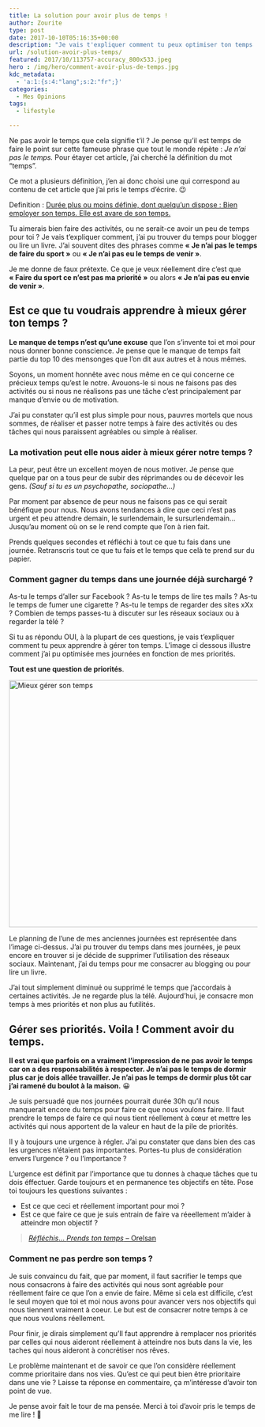 ```yaml
---
title: La solution pour avoir plus de temps !
author: Zourite
type: post
date: 2017-10-10T05:16:35+00:00
description: "Je vais t'expliquer comment tu peux optimiser ton temps  facilement et récupérer des heures dans ta journée pour avoir plus de temps."
url: /solution-avoir-plus-temps/
featured: 2017/10/113757-accuracy_800x533.jpeg
hero : /img/hero/comment-avoir-plus-de-temps.jpg
kdc_metadata:
  - 'a:1:{s:4:"lang";s:2:"fr";}'
categories:
  - Mes Opinions
tags:
  - lifestyle

---
```

Ne pas avoir le temps que cela signifie t’il ? Je pense qu’il est temps de faire le point sur cette fameuse phrase que tout le monde répète : _Je n’ai pas le temps._ Pour étayer cet article, j’ai cherché la définition du mot “temps”.

Ce mot a plusieurs définition, j’en ai donc choisi une qui correspond au contenu de cet article que j’ai pris le temps d’écrire. 😉

Definition : [Durée plus ou moins définie, dont quelqu&rsquo;un dispose : Bien employer son temps. Elle est avare de son temps.][1]

Tu aimerais bien faire des activités, ou ne serait-ce avoir un peu de temps pour toi ? Je vais t’expliquer comment, j’ai pu trouver du temps pour blogger ou lire un livre. J’ai souvent dites des phrases comme **« Je n’ai pas le temps de faire du sport »** ou **« Je n’ai pas eu le temps de venir »**.

Je me donne de faux prétexte. Ce que je veux réellement dire c’est que **« Faire du sport ce n’est pas ma priorité »** ou alors **« Je n’ai pas eu envie de venir »**.

## Est ce que tu voudrais apprendre à mieux gérer ton temps ?

**Le manque de temps n’est qu’une excuse** que l’on s’invente toi et moi pour nous donner bonne conscience. Je pense que le manque de temps fait partie du top 10 des mensonges que l’on dit aux autres et à nous mêmes.

Soyons, un moment honnête avec nous même en ce qui concerne ce précieux temps qu’est le notre. Avouons-le si nous ne faisons pas des activités ou si nous ne réalisons pas une tâche c’est principalement par manque d’envie ou de motivation.

J’ai pu constater qu’il est plus simple pour nous, pauvres mortels que nous sommes, de réaliser et passer notre temps à faire des activités ou des tâches qui nous paraissent agréables ou simple à réaliser.

### La motivation peut elle nous aider à mieux gérer notre temps ?

La peur, peut être un excellent moyen de nous motiver. Je pense que quelque par on a tous peur de subir des réprimandes ou de décevoir les gens. _(Sauf si tu es un psychopathe, sociopathe&#8230;)_

Par moment par absence de peur nous ne faisons pas ce qui serait bénéfique pour nous. Nous avons tendances à dire que ceci n&rsquo;est pas urgent et peu attendre demain, le surlendemain, le sursurlendemain&#8230; Jusqu&rsquo;au moment où on se le rend compte que l&rsquo;on à rien fait.

Prends quelques secondes et réfléchi à tout ce que tu fais dans une journée. Retranscris tout ce que tu fais et le temps que celà te prend sur du papier.

### Comment gagner du temps dans une journée déjà surchargé ?

As-tu le temps d’aller sur Facebook ? As-tu le temps de lire tes mails ? As-tu le temps de fumer une cigarette ? As-tu le temps de regarder des sites xXx ? Combien de temps passes-tu à discuter sur les réseaux sociaux ou à regarder la télé ?

Si tu as répondu OUI, à la plupart de ces questions, je vais t&rsquo;expliquer comment tu peux apprendre à gérer ton temps. L&rsquo;image ci dessous illustre comment j&rsquo;ai pu optimisée mes journées en fonction de mes priorités.

**Tout est une question de priorités**.

<img class="aligncenter size-full wp-image-3098" src="/img/2017/10/ma-journee-gagner-du-temps.jpg" alt="Mieux gérer son temps" width="900" height="500" srcset="/img/2017/10/ma-journee-gagner-du-temps.jpg 900w, /img/2017/10/ma-journee-gagner-du-temps-300x167.jpg 300w, /img/2017/10/ma-journee-gagner-du-temps-768x427.jpg 768w" sizes="(max-width: 900px) 100vw, 900px" />

Le planning de l&rsquo;une de mes anciennes journées est représentée dans l’image ci-dessus. J’ai pu trouver du temps dans mes journées, je peux encore en trouver si je décide de supprimer l’utilisation des réseaux sociaux. Maintenant, j’ai du temps pour me consacrer au blogging ou pour lire un livre.

J’ai tout simplement diminué ou supprimé le temps que j’accordais à certaines activités. Je ne regarde plus la télé. Aujourd&rsquo;hui, je consacre mon temps à mes priorités et non plus au futilités.

## Gérer ses priorités. Voila ! Comment avoir du temps.

**Il est vrai que parfois on a vraiment l’impression de ne pas avoir le temps car on a des responsabilités à respecter. Je n’ai pas le temps de dormir plus car je dois allée travailler. Je n’ai pas le temps de dormir plus tôt car j’ai ramené du boulot à la maison.** 😀

Je suis persuadé que nos journées pourrait durée 30h qu’il nous manquerait encore du temps pour faire ce que nous voulons faire. Il faut prendre le temps de faire ce qui nous tient réellement à cœur et mettre les activités qui nous apportent de la valeur en haut de la pile de priorités.

Il y à toujours une urgence à régler. J’ai pu constater que dans bien des cas les urgences n&rsquo;étaient pas importantes. Portes-tu plus de considération envers l’urgence ? ou l’importance ?

L&rsquo;urgence est définit par l&rsquo;importance que tu donnes à chaque tâches que tu dois éffectuer. Garde toujours et en permanence tes objectifs en tête. Pose toi toujours les questions suivantes :

  * Est ce que ceci et réellement important pour moi ?
  * Est ce que faire ce que je suis entrain de faire va réeellement m&rsquo;aider à atteindre mon objectif ?

> [<span class="st"><em>Réfléchis</em>… <em>Prends ton temps</em></span> &#8211; Orelsan][2]

### Comment ne pas perdre son temps ?

Je suis convaincu du fait, que par moment, il faut sacrifier le temps que nous consacrons à faire des activités qui nous sont agréable pour réellement faire ce que l’on a envie de faire. Même si cela est difficile, c&rsquo;est le seul moyen que toi et moi nous avons pour avancer vers nos objectifs qui nous tiennent vraiment à coeur. Le but est de consacrer notre temps à ce que nous voulons réellement.

Pour finir, je dirais simplement qu’Il faut apprendre à remplacer nos priorités par celles qui nous aideront réellement à atteindre nos buts dans la vie, les taches qui nous aideront à concrétiser nos rêves.

Le problème maintenant et de savoir ce que l’on considère réellement comme prioritaire dans nos vies. Qu’est ce qui peut bien être prioritaire dans une vie ? Laisse ta réponse en commentaire, ça m’intéresse d’avoir ton point de vue.

Je pense avoir fait le tour de ma pensée. Merci à toi d’avoir pris le temps de me lire ! 🙂

 [1]: http://www.larousse.fr/dictionnaires/francais/temps/77238
 [2]: https://www.youtube.com/watch?v=g6p45FjaMb4